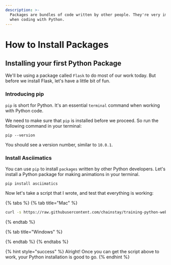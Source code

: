 ```yaml
---
description: >-
  Packages are bundles of code written by other people. They're very important
  when coding with Python.
---
```


# How to Install Packages

## Installing your first Python Package

We'll be using a package called `Flask` to do most of our work today. But before we install Flask, let's have a little bit of fun.

### Introducing pip

`pip` is short for Python. It's an essential `terminal` command when working with Python code.

We need to make sure that `pip` is installed before we proceed. So run the following command in your terminal:

`pip --version`

You should see a version number, similar to `10.0.1`.

### Install Asciimatics

You can use `pip` to install `packages` written by other Python developers. Let's install a Python package for making animations in your terminal.

`pip install asciimatics`

Now let's take a script that I wrote, and test that everything is working:

{% tabs %}
{% tab title="Mac" %}
```bash
curl -s https://raw.githubusercontent.com/chainstay/training-python-webserver/master/resources/hack_her_413_ascii.py > /tmp/ibeelong.py && python3 /tmp/ibeelong.py
```
{% endtab %}

{% tab title="Windows" %}

{% endtab %}
{% endtabs %}

{% hint style="success" %}
Alright! Once you can get the script above to work, your Python installation is good to go.
{% endhint %}

